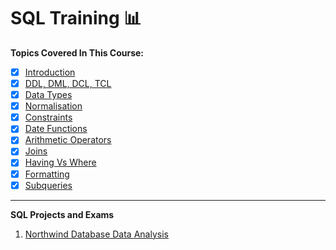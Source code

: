 # SQL Training :bar_chart:

**Topics Covered In This Course:**

- [x] [Introduction](sql_day1.md)
- [x] [DDL, DML, DCL, TCL](sql_day2.md)
- [x] [Data Types](sql_day2.md)
- [x] [Normalisation](sql_day2.md)
- [x] [Constraints](sql_day3.md)
- [x] [Date Functions](sql_day4.md)
- [x] [Arithmetic Operators](day4_exercise.sql)
- [x] [Joins](sql_day4.md)
- [x] [Having Vs Where](sql_day4.md)
- [x] [Formatting](sql_day5.md)
- [x] [Subqueries](sql_day5.md)

---

**SQL Projects and Exams**
1. [Northwind Database Data Analysis](/docs/Week2_SQL/SQL_Projects)